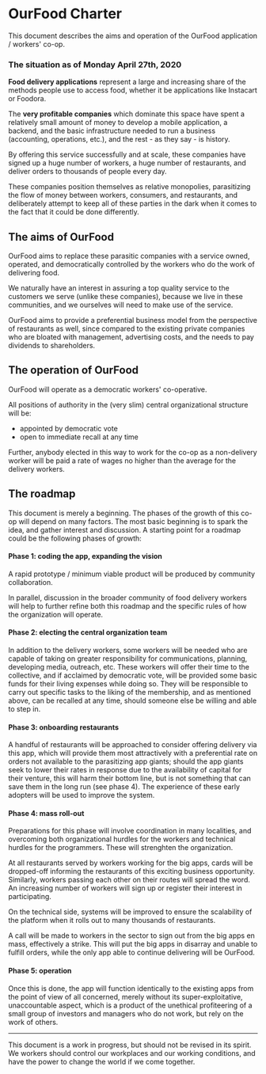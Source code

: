 OurFood Charter
===

This document describes the aims and operation of the OurFood application / workers' co-op.

### The situation as of Monday April 27th, 2020

**Food delivery applications** represent a large and increasing share of the methods people use to access food, whether it be applications like Instacart or Foodora.

The **very profitable companies** which dominate this space have spent a relatively small amount of money to develop a mobile application, a backend, and the basic infrastructure needed to run a business (accounting, operations, etc.), and the rest - as they say - is history.

By offering this service successfully and at scale, these companies have signed up a huge number of workers, a huge number of restaurants, and deliver orders to thousands of people every day.

These companies position themselves as relative monopolies, parasitizing the flow of money between workers, consumers, and restaurants, and deliberately attempt to keep all of these parties in the dark when it comes to the fact that it could be done differently.

## The aims of OurFood

OurFood aims to replace these parasitic companies with a service owned, operated, and democratically controlled by the workers who do the work of delivering food.

We naturally have an interest in assuring a top quality service to the customers we serve (unlike these companies), because we live in these communities, and we ourselves will need to make use of the service.

OurFood aims to provide a preferential business model from the perspective of restaurants as well, since compared to the existing private companies who are bloated with management, advertising costs, and the needs to pay dividends to shareholders.

## The operation of OurFood

OurFood will operate as a democratic workers' co-operative.

All positions of authority in the (very slim) central organizational structure will be:

- appointed by democratic vote
- open to immediate recall at any time

Further, anybody elected in this way to work for the co-op as a non-delivery worker will be paid a rate of wages no higher than the average for the delivery workers.

## The roadmap

This document is merely a beginning. The phases of the growth of this co-op will depend on many factors. The most basic beginning is to spark the idea, and gather interest and discussion. A starting point for a roadmap could be the following phases of growth:

#### Phase 1: coding the app, expanding the vision

A rapid prototype / minimum viable product will be produced by community collaboration.

In parallel, discussion in the broader community of food delivery workers will help to further refine both this roadmap and the specific rules of how the organization will operate.

#### Phase 2: electing the central organization team

In addition to the delivery workers, some workers will be needed who are capable of taking on greater responsibility for communications, planning, developing media, outreach, etc. These workers will offer their time to the collective, and if acclaimed by democratic vote, will be provided some basic funds for their living expenses while doing so. They will be responsible to carry out specific tasks to the liking of the membership, and as mentioned above, can be recalled at any time, should someone else be willing and able to step in.

#### Phase 3: onboarding restaurants

A handful of restaurants will be approached to consider offering delivery via this app, which will provide them most attractively with a preferential rate on orders not available to the parasitizing app giants; should the app giants seek to lower their rates in response due to the availability of capital for their venture, this will harm their bottom line, but is not something that can save them in the long run (see phase 4). The experience of these early adopters will be used to improve the system.

#### Phase 4: mass roll-out

Preparations for this phase will involve coordination in many localities, and overcoming both organizational hurdles for the workers and technical hurdles for the programmers. These will strenghten the organization.

At all restaurants served by workers working for the big apps, cards will be dropped-off informing the restaurants of this exciting business opportunity. Similarly, workers passing each other on their routes will spread the word. An increasing number of workers will sign up or register their interest in participating.

On the technical side, systems will be improved to ensure the scalability of the platform when it rolls out to many thousands of restaurants.

A call will be made to workers in the sector to sign out from the big apps en mass, effectively a strike. This will put the big apps in disarray and unable to fulfill orders, while the only app able to continue delivering will be OurFood.

#### Phase 5: operation

Once this is done, the app will function identically to the existing apps from the point of view of all concerned, merely without its super-exploitative, unaccountable aspect, which is a product of the unethical profiteering of a small group of investors and managers who do not work, but rely on the work of others.

---

This document is a work in progress, but should not be revised in its spirit. We workers should control our workplaces and our working conditions, and have the power to change the world if we come together.
